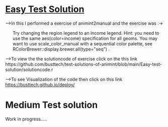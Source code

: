 <h1><a href ="https://busttech.github.io/deploy/" target ="_blank">Easy Test Solution</a></h1>-->In this I performed a  exercise of animint2manual and the exercise was :-><ul>Try changing the region legend to an income legend. Hint: you need to use the same aes(color=income) specification for all geoms. You may want to use scale_color_manual with a sequential color palette, see RColorBrewer::display.brewer.all(type="seq") . </ul>     -->To view the the solutioncode of exercise click on the this link https://github.com/busttech/test-solutions-of-animint/blob/main/Easy-test-solution/solutioncode.r 

-->To see Visualization of the code then click on this link https://busttech.github.io/deploy/
<h1>Medium Test solution</h1>Work in progress.....
